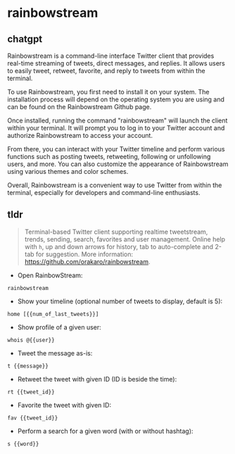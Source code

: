 # rainbowstream 
## chatgpt 
Rainbowstream is a command-line interface Twitter client that provides real-time streaming of tweets, direct messages, and replies. It allows users to easily tweet, retweet, favorite, and reply to tweets from within the terminal.

To use Rainbowstream, you first need to install it on your system. The installation process will depend on the operating system you are using and can be found on the Rainbowstream Github page.

Once installed, running the command "rainbowstream" will launch the client within your terminal. It will prompt you to log in to your Twitter account and authorize Rainbowstream to access your account.

From there, you can interact with your Twitter timeline and perform various functions such as posting tweets, retweeting, following or unfollowing users, and more. You can also customize the appearance of Rainbowstream using various themes and color schemes.

Overall, Rainbowstream is a convenient way to use Twitter from within the terminal, especially for developers and command-line enthusiasts. 

## tldr 
 
> Terminal-based Twitter client supporting realtime tweetstream, trends, sending, search, favorites and user management.
> Online help with `h`, up and down arrows for history, tab to auto-complete and 2-tab for suggestion.
> More information: <https://github.com/orakaro/rainbowstream>.

- Open RainbowStream:

`rainbowstream`

- Show your timeline (optional number of tweets to display, default is 5):

`home [{{num_of_last_tweets}}]`

- Show profile of a given user:

`whois @{{user}}`

- Tweet the message as-is:

`t {{message}}`

- Retweet the tweet with given ID (ID is beside the time):

`rt {{tweet_id}}`

- Favorite the tweet with given ID:

`fav {{tweet_id}}`

- Perform a search for a given word (with or without hashtag):

`s {{word}}`
